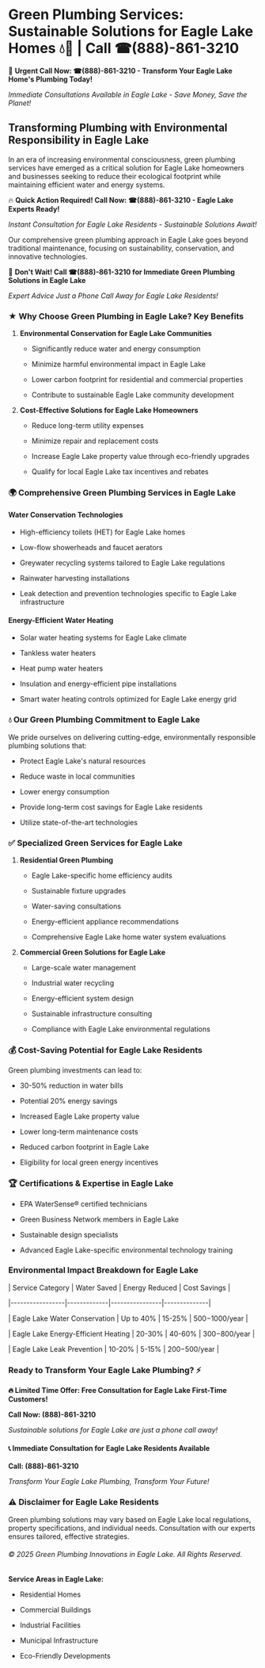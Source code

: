 # Green Plumbing Services: Sustainable Solutions for Eagle Lake Homes 💧🌿 | Call ☎(888)-861-3210

🚨 **Urgent Call Now: ☎(888)-861-3210 - Transform Your Eagle Lake Home's Plumbing Today!**
*Immediate Consultations Available in Eagle Lake - Save Money, Save the Planet!*

## Transforming Plumbing with Environmental Responsibility in Eagle Lake

In an era of increasing environmental consciousness, green plumbing services have emerged as a critical solution for Eagle Lake homeowners and businesses seeking to reduce their ecological footprint while maintaining efficient water and energy systems. 

🔥 **Quick Action Required! Call Now: ☎(888)-861-3210 - Eagle Lake Experts Ready!**
*Instant Consultation for Eagle Lake Residents - Sustainable Solutions Await!*

Our comprehensive green plumbing approach in Eagle Lake goes beyond traditional maintenance, focusing on sustainability, conservation, and innovative technologies.

🚨 **Don't Wait! Call ☎(888)-861-3210 for Immediate Green Plumbing Solutions in Eagle Lake**
*Expert Advice Just a Phone Call Away for Eagle Lake Residents!*

### ★ Why Choose Green Plumbing in Eagle Lake? Key Benefits

1. **Environmental Conservation for Eagle Lake Communities** 
   - Significantly reduce water and energy consumption
   - Minimize harmful environmental impact in Eagle Lake
   - Lower carbon footprint for residential and commercial properties
   - Contribute to sustainable Eagle Lake community development

2. **Cost-Effective Solutions for Eagle Lake Homeowners** 
   - Reduce long-term utility expenses
   - Minimize repair and replacement costs
   - Increase Eagle Lake property value through eco-friendly upgrades
   - Qualify for local Eagle Lake tax incentives and rebates

### 🌍 Comprehensive Green Plumbing Services in Eagle Lake

#### Water Conservation Technologies
- High-efficiency toilets (HET) for Eagle Lake homes
- Low-flow showerheads and faucet aerators
- Greywater recycling systems tailored to Eagle Lake regulations
- Rainwater harvesting installations
- Leak detection and prevention technologies specific to Eagle Lake infrastructure

#### Energy-Efficient Water Heating
- Solar water heating systems for Eagle Lake climate
- Tankless water heaters
- Heat pump water heaters
- Insulation and energy-efficient pipe installations
- Smart water heating controls optimized for Eagle Lake energy grid

### 💧 Our Green Plumbing Commitment to Eagle Lake

We pride ourselves on delivering cutting-edge, environmentally responsible plumbing solutions that:
- Protect Eagle Lake's natural resources
- Reduce waste in local communities
- Lower energy consumption
- Provide long-term cost savings for Eagle Lake residents
- Utilize state-of-the-art technologies

### ✅ Specialized Green Services for Eagle Lake

1. **Residential Green Plumbing**
   - Eagle Lake-specific home efficiency audits
   - Sustainable fixture upgrades
   - Water-saving consultations
   - Energy-efficient appliance recommendations
   - Comprehensive Eagle Lake home water system evaluations

2. **Commercial Green Solutions for Eagle Lake**
   - Large-scale water management
   - Industrial water recycling
   - Energy-efficient system design
   - Sustainable infrastructure consulting
   - Compliance with Eagle Lake environmental regulations

### 💰 Cost-Saving Potential for Eagle Lake Residents

Green plumbing investments can lead to:
- 30-50% reduction in water bills
- Potential 20% energy savings
- Increased Eagle Lake property value
- Lower long-term maintenance costs
- Reduced carbon footprint in Eagle Lake
- Eligibility for local green energy incentives

### 🏆 Certifications & Expertise in Eagle Lake

- EPA WaterSense® certified technicians
- Green Business Network members in Eagle Lake
- Sustainable design specialists
- Advanced Eagle Lake-specific environmental technology training

### Environmental Impact Breakdown for Eagle Lake

| Service Category | Water Saved | Energy Reduced | Cost Savings |
|-----------------|-------------|----------------|--------------|
| Eagle Lake Water Conservation | Up to 40% | 15-25% | $500-$1000/year |
| Eagle Lake Energy-Efficient Heating | 20-30% | 40-60% | $300-$800/year |
| Eagle Lake Leak Prevention | 10-20% | 5-15% | $200-$500/year |

### Ready to Transform Your Eagle Lake Plumbing? ⚡

**🔥 Limited Time Offer: Free Consultation for Eagle Lake First-Time Customers!**

**Call Now: (888)-861-3210**
*Sustainable solutions for Eagle Lake are just a phone call away!*

#### 📞 Immediate Consultation for Eagle Lake Residents Available

**Call: (888)-861-3210**
*Transform Your Eagle Lake Plumbing, Transform Your Future!*

### ⚠️ Disclaimer for Eagle Lake Residents

Green plumbing solutions may vary based on Eagle Lake local regulations, property specifications, and individual needs. Consultation with our experts ensures tailored, effective strategies.

###### © 2025 Green Plumbing Innovations in Eagle Lake. All Rights Reserved.

**Service Areas in Eagle Lake:** 
- Residential Homes
- Commercial Buildings
- Industrial Facilities
- Municipal Infrastructure
- Eco-Friendly Developments